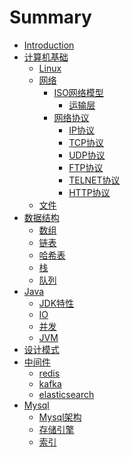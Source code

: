 # Summary

- [Introduction](README.md)
- [计算机基础]()
    - [Linux]()
    - [网络]()
        - [ISO网络模型](computer-basic/network/osi/ISO.md)
            - [运输层](computer-basic/network/osi/4/transfer-layer.md)
        - [网络协议]()
            - [IP协议](computer-basic/network/protocol/ip/ip-protocol.md)
            - [TCP协议](computer-basic/network/protocol/tcp/tcp-protocol.md)
            - [UDP协议]()
            - [FTP协议](computer-basic/network/protocol/ftp/ftp-protocol.md)
            - [TELNET协议](computer-basic/network/protocol/telnet/telnet-protocol.md)
            - [HTTP协议](computer-basic/network/protocol/http/http-protocol.md)
    - [文件]()
- [数据结构]()
    - [数组]()
    - [链表]()
    - [哈希表]()
    - [栈]()
    - [队列]()
- [Java]()
    - [JDK特性](java/jdk/jdk-features.md)
    - [IO]()
    - [并发]()
    - [JVM]()
- [设计模式](design-patterns/design-patterns.md)
- [中间件]()
    - [redis]()
    - [kafka]()
    - [elasticsearch]()
- [Mysql](database/mysql.md)
    - [Mysql架构]()
    - [存储引擎]()
    - [索引]()
   
